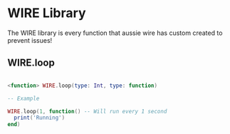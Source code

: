# WIRE Library

The WIRE library is every function that aussie wire has custom created to prevent issues!

## WIRE.loop

```lua

<function> WIRE.loop(type: Int, type: function)

```
```lua
-- Example

WIRE.loop(1, function() -- Will run every 1 second
  print('Running')
end)
```
